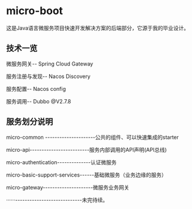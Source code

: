 # micro-boot

这是Java语言微服务项目快速开发解决方案的后端部分，它源于我的毕业设计。

## 技术一览

微服务网关-- Spring Cloud Gateway

服务注册与发现-- Nacos Discovery

服务配置-- Nacos config

服务调用-- Dubbo @V2.7.8

## 服务划分说明

micro-common ---------------------公共的组件、可以快速集成的starter 

micro-api-------------------------服务内部调用的API声明(API总线)

micro-authentication--------------认证微服务 

micro-basic-support-services------基础微服务（业务边缘的服务）

micro-gateway---------------------微服务业务网关

······----------------------------未完待续。









